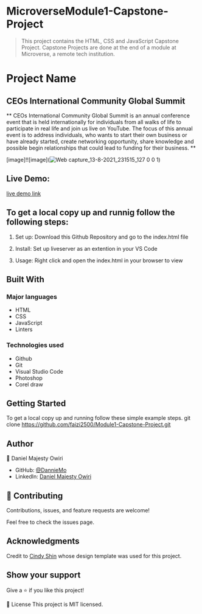 # MicroverseModule1-Capstone-Project

> This project contains the HTML, CSS and JavaScript Capstone Project. Capstone Projects are done at the end of a module at Microverse, a remote tech institution.


# Project Name
## CEOs International Community Global Summit

** CEOs International Community Global Summit is an annual conference event that is held internationally for individuals from all walks of life to participate in real life and join us live on YouTube. The focus of this annual event is to address individuals, who wants to start their own business or have already started, create networking opportunity, share knowledge and possible begin relationships that could lead to funding for their business. ** 

[image]!![image](![Web capture_13-8-2021_231515_127 0 0 1](https://user-images.githubusercontent.com/53879944/129423287-e5eec2e6-7b05-4a96-a655-aafc9a7a550d.jpeg))


## Live Demo:  
[live demo link](https://danniemo.github.io/MicroverseModule1-Capstone-Project/)

## To get a local copy up and runnig follow the following steps:

1. Set up:
   Download this Github Repository and go to the index.html file

2. Install:
   Set up liveserver as an extention in your VS Code

3. Usage:
   Right click and open the index.html in your browser to view


## Built With
### Major languages
- HTML
- CSS
- JavaScript
- Linters

### Technologies used
- Github
- Git
- Visual Studio Code
- Photoshop
- Corel draw

## Getting Started
To get a local copy up and running follow these simple example steps.
git clone https://github.com/faizi2500/Module1-Capstone-Project.git


## Author
👤 Daniel Majesty Owiri

- GitHub: [@DannieMo](https://github.com/DannieMo)
- LinkedIn: [Daniel Majesty Owiri](linkedin.com/in/daniel-majesty-owiri-85175616b)

## 🤝 Contributing
Contributions, issues, and feature requests are welcome!

Feel free to check the issues page.

## Acknowledgments

Credit to [Cindy Shin](https://www.behance.net/gallery/29845175/CC-Global-Summit-2015) whose design template was used for this project.

## Show your support
Give a ⭐️ if you like this project!

📝 License
This project is MIT licensed.
